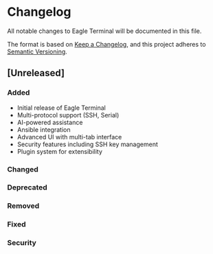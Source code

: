 # Changelog

All notable changes to Eagle Terminal will be documented in this file.

The format is based on [Keep a Changelog](https://keepachangelog.com/en/1.0.0/),
and this project adheres to [Semantic Versioning](https://semver.org/spec/v2.0.0.html).

## [Unreleased]

### Added
- Initial release of Eagle Terminal
- Multi-protocol support (SSH, Serial)
- AI-powered assistance
- Ansible integration
- Advanced UI with multi-tab interface
- Security features including SSH key management
- Plugin system for extensibility

### Changed

### Deprecated

### Removed

### Fixed

### Security